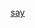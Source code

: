 [say](https://raw.githubusercontent.com/azohra/strapped/master/straps/say/latest/README.md ":include")

